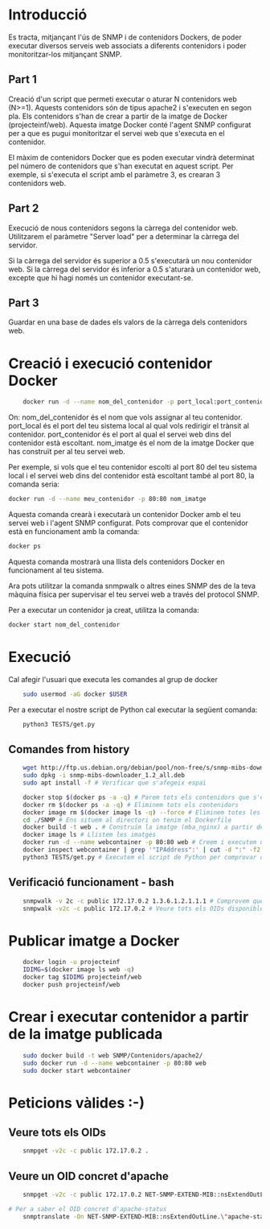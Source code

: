 # Introducció

Es tracta, mitjançant l'ús de SNMP i de contenidors Dockers, de poder executar diversos serveis web associats a diferents contenidors i poder monitoritzar-los mitjançant SNMP.

## Part 1

Creació d'un script que permeti executar o aturar N contenidors web (N>=1). Aquests contenidors són de tipus apache2 i s'executen en segon pla. Els contenidors s'han de crear a partir de la imatge de Docker (projecteinf/web). Aquesta imatge Docker conté l'agent SNMP configurat per a que es pugui monitoritzar el servei web que s'executa en el contenidor.

El màxim de contenidors Docker que es poden executar vindrà determinat pel número de contenidors que s'han executat en aquest script. Per exemple, si s'executa el script amb el paràmetre 3, es crearan 3 contenidors web. 

## Part 2

Execució de nous contenidors segons la càrrega del contenidor web. Utilitzarem el paràmetre "Server load" per a determinar la càrrega del servidor. 

Si la càrrega del servidor és superior a 0.5 s'executarà un nou contenidor web. Si la càrrega del servidor és inferior a 0.5 s'aturarà un contenidor web, excepte que hi hagi només un contenidor executant-se.


## Part 3

Guardar en una base de dades els valors de la càrrega dels contenidors web. 

# Creació i execució contenidor Docker

```bash
    docker run -d --name nom_del_contenidor -p port_local:port_contenidor nom_imatge
```

On:
    nom_del_contenidor és el nom que vols assignar al teu contenidor.
    port_local és el port del teu sistema local al qual vols redirigir el trànsit al contenidor.
    port_contenidor és el port al qual el servei web dins del contenidor està escoltant.
    nom_imatge és el nom de la imatge Docker que has construït per al teu servei web.

Per exemple, si vols que el teu contenidor escolti al port 80 del teu sistema local i el servei web dins del contenidor està escoltant també al port 80, la comanda seria:

```bash
docker run -d --name meu_contenidor -p 80:80 nom_imatge
```

Aquesta comanda crearà i executarà un contenidor Docker amb el teu servei web i l'agent SNMP configurat. Pots comprovar que el contenidor està en funcionament amb la comanda:

```bash
docker ps
```

Aquesta comanda mostrarà una llista dels contenidors Docker en funcionament al teu sistema.

Ara pots utilitzar la comanda snmpwalk o altres eines SNMP des de la teva màquina física per supervisar el teu servei web a través del protocol SNMP.

Per a executar un contenidor ja creat, utilitza la comanda:

```bash
docker start nom_del_contenidor
```

# Execució

Cal afegir l'usuari que executa les comandes al grup de docker

```bash
    sudo usermod -aG docker $USER
```

Per a executar el nostre script de Python cal executar la següent comanda:

```bash
    python3 TESTS/get.py
```

## Comandes from history
```bash
    wget http://ftp.us.debian.org/debian/pool/non-free/s/snmp-mibs-downloader/snmp-mibs-downloader_1.2_all.deb
    sudo dpkg -i snmp-mibs-downloader_1.2_all.deb
    sudo apt install -f # Verificar que s'afegeix espai

    docker stop $(docker ps -a -q) # Parem tots els contenidors que s'estiguin executant
    docker rm $(docker ps -a -q) # Eliminem tots els contenidors
    docker image rm $(docker image ls -q) --force # Eliminem totes les imatges
    cd ./SNMP # Ens situem al directori on tenim el Dockerfile
    docker build -t web . # Construim la imatge (mba_nginx) a partir del Dockerfile
    docker image ls # Llistem les imatges
    docker run -d --name webcontainer -p 80:80 web # Creem i executem un contenidor a partir de la imatge web
    docker inspect webcontainer | grep '"IPAddress":' | cut -d ":" -f2 | cut -d "," -f1 | head -n1  # Adreça IP contenidor web
    python3 TESTS/get.py # Executem el script de Python per comprovar que el contenidor està en funcionament
```

## Verificació funcionament - bash

```bash
    snmpwalk -v 2c -c public 172.17.0.2 1.3.6.1.2.1.1.1 # Comprovem que el contenidor està en funcionament
    snmpwalk -v2c -c public 172.17.0.2 # Veure tots els OIDs disponibles
```
 
# Publicar imatge a Docker
```bash
    docker login -u projecteinf
    IDIMG=$(docker image ls web -q)
    docker tag $IDIMG projecteinf/web
    docker push projecteinf/web
```

# Crear i executar contenidor a partir de la imatge publicada
```bash
    sudo docker build -t web SNMP/Contenidors/apache2/
    sudo docker run -d --name webcontainer -p 80:80 web
    sudo docker start webcontainer
```

# Peticions vàlides :-)
## Veure tots els OIDs
```bash
    snmpget -v2c -c public 172.17.0.2 .
```
## Veure un OID concret d'apache
```bash
    snmpget -v2c -c public 172.17.0.2 NET-SNMP-EXTEND-MIB::nsExtendOutLine.\"apache-status\".19

# Per a saber el OID concret d'apache-status
    snmptranslate -On NET-SNMP-EXTEND-MIB::nsExtendOutLine.\"apache-status\".19
```
